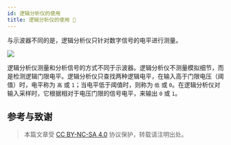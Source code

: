 ```yaml
---
id: 逻辑分析仪的使用
title: 逻辑分析仪的使用 🚧
---
```


与示波器不同的是，逻辑分析仪只针对数字信号的电平进行测量。

![](https://cos.wiki-power.com/img/20211217173845.png)

逻辑分析仪测量和分析信号的方式不同于示波器。逻辑分析仪不测量模拟细节，而是检测逻辑门限电平。逻辑分析仪只查找两种逻辑电平，在输入高于门限电压（阈值）时，电平称为 `高` 或 `1`；当电平低于阈值时，则称为 `低` 或 `0`。在逻辑分析仪对输入采样时，它根据相对于电压门限的信号电平，来输出 `0` 或 `1`。

## 参考与致谢

> 本篇文章受 [CC BY-NC-SA 4.0](https://creativecommons.org/licenses/by/4.0/deed.zh) 协议保护，转载请注明出处。

